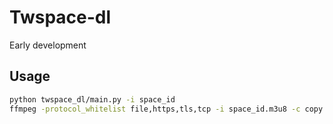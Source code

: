 # Twspace-dl

Early development

## Usage

```bash
python twspace_dl/main.py -i space_id
ffmpeg -protocol_whitelist file,https,tls,tcp -i space_id.m3u8 -c copy space_id.aac
```
